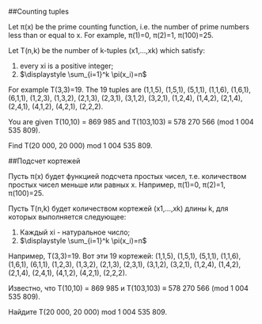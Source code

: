 ##Counting tuples


Let π(x) be the prime counting function, i.e. the number of prime numbers less than or equal to x.
For example, π(1)=0, π(2)=1, π(100)=25.


Let T(n,k) be the number of k-tuples (x1,…,xk) which satisfy:
1. every xi is a positive integer;
2. $\displaystyle \sum_{i=1}^k \pi(x_i)=n$


For example T(3,3)=19.
The 19 tuples are (1,1,5), (1,5,1), (5,1,1), (1,1,6), (1,6,1), (6,1,1), (1,2,3), (1,3,2), (2,1,3), (2,3,1), (3,1,2), (3,2,1), (1,2,4), (1,4,2), (2,1,4), (2,4,1), (4,1,2), (4,2,1), (2,2,2).


You are given T(10,10) = 869 985 and T(103,103) ≡ 578 270 566 (mod 1 004 535 809).


Find T(20 000, 20 000) mod 1 004 535 809.

##Подсчет кортежей


Пусть π(x) будет функцией подсчета простых чисел, т.е. количеством простых чисел меньше или равных x.
Например, π(1)=0, π(2)=1, π(100)=25.


Пусть T(n,k) будет количеством кортежей (x1,…,xk) длины k, для которых выполняется следующее:
1. Каждый xi - натуральное число;
2. $\displaystyle \sum_{i=1}^k \pi(x_i)=n$


Например, T(3,3)=19.
Вот эти 19 кортежей: (1,1,5), (1,5,1), (5,1,1), (1,1,6), (1,6,1), (6,1,1), (1,2,3), (1,3,2), (2,1,3), (2,3,1), (3,1,2), (3,2,1), (1,2,4), (1,4,2), (2,1,4), (2,4,1), (4,1,2), (4,2,1), (2,2,2).


Известно, что T(10,10) = 869 985 и T(103,103) ≡ 578 270 566 (mod 1 004 535 809).

Найдите T(20 000, 20 000) mod 1 004 535 809.

